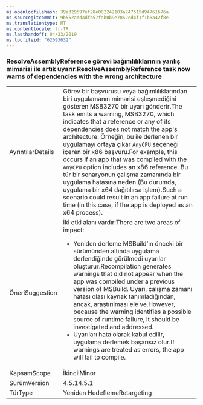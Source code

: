 ```yaml
---
ms.openlocfilehash: 39a329597ef28e002242103a247515d94761676a
ms.sourcegitcommit: 9b552addadfb57fab0b9e7852ed4f1f1b8a42f8e
ms.translationtype: MT
ms.contentlocale: tr-TR
ms.lasthandoff: 04/23/2019
ms.locfileid: "62093632"
---
```

### <a name="resolveassemblyreference-task-now-warns-of-dependencies-with-the-wrong-architecture"></a><span data-ttu-id="01c38-101">ResolveAssemblyReference görevi bağımlılıklarının yanlış mimarisi ile artık uyarır.</span><span class="sxs-lookup"><span data-stu-id="01c38-101">ResolveAssemblyReference task now warns of dependencies with the wrong architecture</span></span>

|   |   |
|---|---|
|<span data-ttu-id="01c38-102">Ayrıntılar</span><span class="sxs-lookup"><span data-stu-id="01c38-102">Details</span></span>|<span data-ttu-id="01c38-103">Görev bir başvurusu veya bağımlılıklarından biri uygulamanın mimarisi eşleşmediğini gösteren MSB3270 bir uyarı gönderir.</span><span class="sxs-lookup"><span data-stu-id="01c38-103">The task emits a warning, MSB3270, which indicates that a reference or any of its dependencies does not match the app's architecture.</span></span> <span data-ttu-id="01c38-104">Örneğin, bu ile derlenen bir uygulamayı ortaya çıkar <code>AnyCPU</code> seçeneği içeren bir x86 başvuru.</span><span class="sxs-lookup"><span data-stu-id="01c38-104">For example, this occurs if an app that was compiled with the <code>AnyCPU</code> option includes an x86 reference.</span></span> <span data-ttu-id="01c38-105">Bu tür bir senaryonun çalışma zamanında bir uygulama hatasına neden (Bu durumda, uygulama bir x64 dağıtılırsa işlem).</span><span class="sxs-lookup"><span data-stu-id="01c38-105">Such a scenario could result in an app failure at run time (in this case, if the app is deployed as an x64 process).</span></span>|
|<span data-ttu-id="01c38-106">Öneri</span><span class="sxs-lookup"><span data-stu-id="01c38-106">Suggestion</span></span>|<span data-ttu-id="01c38-107">İki etki alanı vardır:</span><span class="sxs-lookup"><span data-stu-id="01c38-107">There are two areas of impact:</span></span><ul><li><span data-ttu-id="01c38-108">Yeniden derleme MSBuild'ın önceki bir sürümünden altında uygulama derlendiğinde görülmedi uyarılar oluşturur.</span><span class="sxs-lookup"><span data-stu-id="01c38-108">Recompilation generates warnings that did not appear when the app was compiled under a previous version of MSBuild.</span></span> <span data-ttu-id="01c38-109">Uyarı, çalışma zamanı hatası olası kaynak tanımladığından, ancak, araştırılması ele ve.</span><span class="sxs-lookup"><span data-stu-id="01c38-109">However, because the warning identifies a possible source of runtime failure, it should be investigated and addressed.</span></span></li><li><span data-ttu-id="01c38-110">Uyarıları hata olarak kabul edilir, uygulama derlemek başarısız olur.</span><span class="sxs-lookup"><span data-stu-id="01c38-110">If warnings are treated as errors, the app will fail to compile.</span></span></li></ul>|
|<span data-ttu-id="01c38-111">Kapsam</span><span class="sxs-lookup"><span data-stu-id="01c38-111">Scope</span></span>|<span data-ttu-id="01c38-112">İkincil</span><span class="sxs-lookup"><span data-stu-id="01c38-112">Minor</span></span>|
|<span data-ttu-id="01c38-113">Sürüm</span><span class="sxs-lookup"><span data-stu-id="01c38-113">Version</span></span>|<span data-ttu-id="01c38-114">4.5.1</span><span class="sxs-lookup"><span data-stu-id="01c38-114">4.5.1</span></span>|
|<span data-ttu-id="01c38-115">Tür</span><span class="sxs-lookup"><span data-stu-id="01c38-115">Type</span></span>|<span data-ttu-id="01c38-116">Yeniden Hedefleme</span><span class="sxs-lookup"><span data-stu-id="01c38-116">Retargeting</span></span>|
